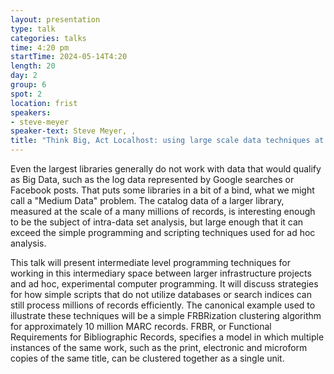 ```yaml
---
layout: presentation
type: talk
categories: talks
time: 4:20 pm
startTime: 2024-05-14T4:20
length: 20
day: 2
group: 6
spot: 2
location: frist
speakers:
- steve-meyer
speaker-text: Steve Meyer, , 
title: "Think Big, Act Localhost: using large scale data techniques at smaller scales for ad hoc data analysis"
---
```

Even the largest libraries generally do not work with data that would qualify as Big Data, such as the log data represented by Google searches or Facebook posts. That puts some libraries in a bit of a bind, what we might call a "Medium Data" problem. The catalog data of a larger library, measured at the scale of a many millions of records, is interesting enough to be the subject of intra-data set analysis, but large enough that it can exceed the simple programming and scripting techniques used for ad hoc analysis.

This talk will present intermediate level programming techniques for working in this intermediary space between larger infrastructure projects and ad hoc, experimental computer programming. It will discuss strategies for how simple scripts that do not utilize databases or search indices can still process millions of records efficiently. The canonical example used to illustrate these techniques will be a simple FRBRization clustering algorithm for approximately 10 million MARC records. FRBR, or Functional Requirements for Bibliographic Records, specifies a model in which multiple instances of the same work, such as the print, electronic and microform copies of the same title, can be clustered together as a single unit.
